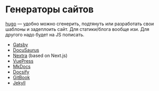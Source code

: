 # Генераторы сайтов

[hugo](https://gohugo.io/) — удобно можно сгенерить, подтянуть или разработать свои шаблоны и задеплоить сайт. Для статики/блога вообще изи. Для другого надо будет на JS пописать.

* [Gatsby](https://www.gatsbyjs.com/)
* [DocuSaurus](https://docusaurus.io)
* [Nextra](https://github.com/shuding/nextra) (based on Next.js)
* [VuePress](https://vuepress.vuejs.org/)
* [MkDocs](https://www.mkdocs.org/)
* [Docsify](https://docsify.js.org/)
* [GitBook](https://www.gitbook.com/)
* [Jekyll](https://github.com/jekyll/jekyll)
